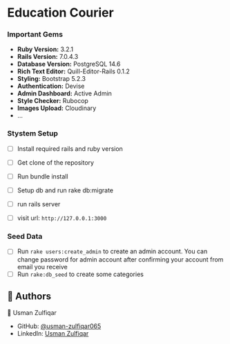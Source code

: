 # Education Courier
### Important Gems

* **Ruby Version:** 3.2.1
* **Rails Version:** 7.0.4.3
* **Database Version:** PostgreSQL 14.6
* **Rich Text Editor:** Quill-Editor-Rails 0.1.2
* **Styling:** Bootstrap 5.2.3
* **Authentication:** Devise
* **Admin Dashboard:** Active Admin
* **Style Checker:** Rubocop
* **Images Upload:** Cloudinary
* ...

### Stystem Setup

- [ ] Install required rails and ruby version
- [ ] Get clone of the repository
- [ ] Run bundle install
- [ ] Setup db and run rake db:migrate
- [ ] run rails server
- [ ] visit url: ` http://127.0.0.1:3000 `


### Seed Data

- [ ] Run ` rake users:create_admin ` to create an admin account. 
  You can change password for admin account after confirming your account from email you receive
- [ ] Run ` rake:db_seed ` to create some categories

## 👥 Authors <a name="authors"></a>

 👤 Usman Zulfiqar

- GitHub: [@usman-zulfiqar065](https://github.com/usman-zulfiqar065)
- LinkedIn: [Usman Zulfiqar](https://www.linkedin.com/in/usman-zulfiqar/)